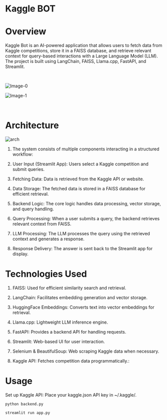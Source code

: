 # Kaggle BOT

# Overview
Kaggle Bot is an AI-powered application that allows users to fetch data from Kaggle competitions, store it in a FAISS database, and retrieve relevant context for query-based interactions with a Large Language Model (LLM). The project is built using LangChain, FAISS, Llama.cpp, FastAPI, and Streamlit.

<br style=“line-height:10;”> 

![Image-0](https://github.com/user-attachments/assets/81e996a4-300f-47ab-9a88-326d8293072f)


![Image-1](https://github.com/user-attachments/assets/9602cb2d-411c-4ce4-8f9b-07d77b16140a)





<br style=“line-height:10;”> 

# Architecture

![arch](https://github.com/kaoutaar/KaggleBOT/assets/51215027/586bb542-e713-4985-8a01-033391ddd8ee)


1. The system consists of multiple components interacting in a structured workflow:

2. User Input (Streamlit App): Users select a Kaggle competition and submit queries.

3. Fetching Data: Data is retrieved from the Kaggle API or website.

4. Data Storage: The fetched data is stored in a FAISS database for efficient retrieval.

5. Backend Logic: The core logic handles data processing, vector storage, and query handling.

6. Query Processing: When a user submits a query, the backend retrieves relevant context from FAISS.

7. LLM Processing: The LLM processes the query using the retrieved context and generates a response.

8. Response Delivery: The answer is sent back to the Streamlit app for display.


# Technologies Used  

1. FAISS: Used for efficient similarity search and retrieval.

2. LangChain: Facilitates embedding generation and vector storage.

3. HuggingFace Embeddings: Converts text into vector embeddings for retrieval.

4. Llama.cpp: Lightweight LLM inference engine.

5. FastAPI: Provides a backend API for handling requests.

6. Streamlit: Web-based UI for user interaction.

7. Selenium & BeautifulSoup: Web scraping Kaggle data when necessary.

8. Kaggle API: Fetches competition data programmatically.:


# Usage

Set up Kaggle API: Place your kaggle.json API key in ~/.kaggle/.


```Run the backend API:
python backend.py
```

```Launch the Streamlit app:
streamlit run app.py
```


